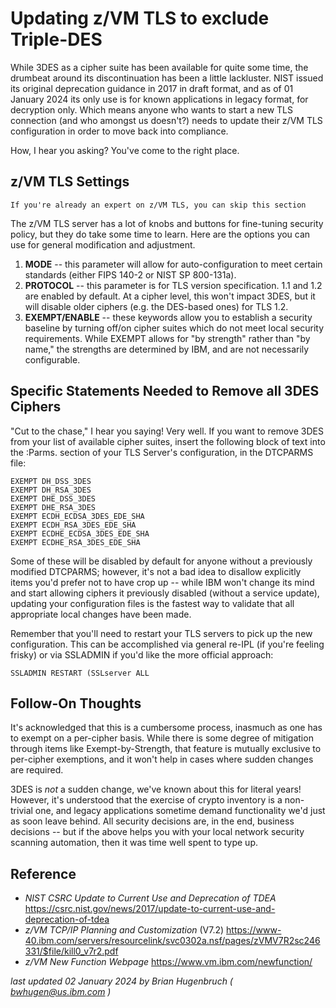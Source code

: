# Updating z/VM TLS to exclude Triple-DES

While 3DES as a cipher suite has been available for quite some time, the drumbeat around its discontinuation has been a little lackluster. 
NIST issued its original deprecation guidance in 2017 in draft format, and as of 01 January 2024 its only use is for known applications 
in legacy format, for decryption only. Which means anyone who wants to start a new TLS connection (and who amongst us doesn't?) needs
to update their z/VM TLS configuration in order to move back into compliance.

How, I hear you asking? You've come to the right place. 

## z/VM TLS Settings

``If you're already an expert on z/VM TLS, you can skip this section``

The z/VM TLS server has a lot of knobs and buttons for fine-tuning security policy, but they do take some time to learn.
Here are the options you can use for general modification and adjustment.

1. **MODE** -- this parameter will allow for auto-configuration to meet certain standards (either FIPS 140-2 or NIST SP 800-131a).
2. **PROTOCOL** -- this parameter is for TLS version specification.  1.1 and 1.2 are enabled by default. At a cipher level, this won't impact 3DES, but it will disable older ciphers (e.g. the DES-based ones) for TLS 1.2.
3. **EXEMPT/ENABLE** -- these keywords allow you to establish a security baseline by turning off/on cipher suites which do not meet local security requirements.  While EXEMPT allows for "by strength" rather than "by name," the strengths are determined by IBM, and are not necessarily configurable.

## Specific Statements Needed to Remove all 3DES Ciphers

"Cut to the chase," I hear you saying! Very well. If you want to remove 3DES from your list of available cipher suites,
insert the following block of text into the :Parms. section of your TLS Server's configuration, in the DTCPARMS file:

```EXEMPT 3DES_18_SHA
EXEMPT DH_DSS_3DES
EXEMPT DH_RSA_3DES
EXEMPT DHE_DSS_3DES
EXEMPT DHE_RSA_3DES
EXEMPT ECDH_ECDSA_3DES_EDE_SHA
EXEMPT ECDH_RSA_3DES_EDE_SHA
EXEMPT ECDHE_ECDSA_3DES_EDE_SHA
EXEMPT ECDHE_RSA_3DES_EDE_SHA
```

Some of these will be disabled by default for anyone without a previously modified DTCPARMS; however, it's not a bad idea
to disallow explicitly items you'd prefer not to have crop up -- while IBM won't change its mind and start allowing
ciphers it previously disabled (without a service update), updating your configuration files is the fastest way to 
validate that all appropriate local changes have been made.

Remember that you'll need to restart your TLS servers to pick up the new configuration.  This can be accomplished via general re-IPL
(if you're feeling frisky) or via SSLADMIN if you'd like the more official approach:

``SSLADMIN RESTART (SSLserver ALL``

## Follow-On Thoughts

It's acknowledged that this is a cumbersome process, inasmuch as one has to exempt on a per-cipher basis. While there is some degree of mitigation
through items like Exempt-by-Strength, that feature is mutually exclusive to per-cipher exemptions, and it won't help in cases where sudden changes
are required.

3DES is *not* a sudden change, we've known about this for literal years! However, it's understood that the exercise of crypto inventory
is a non-trivial one, and legacy applications sometime demand functionality we'd just as soon leave behind.  All security decisions are,
in the end, business decisions -- but if the above helps you with your local network security scanning automation, then it was
time well spent to type up.

## Reference
* _NIST CSRC Update to Current Use and Deprecation of TDEA_ https://csrc.nist.gov/news/2017/update-to-current-use-and-deprecation-of-tdea
* _z/VM TCP/IP Planning and Customization_ (V7.2) https://www-40.ibm.com/servers/resourcelink/svc0302a.nsf/pages/zVMV7R2sc246331/$file/kill0_v7r2.pdf
* _z/VM New Function Webpage_ https://www.vm.ibm.com/newfunction/ 

_last updated 02 January 2024 by Brian Hugenbruch ( bwhugen@us.ibm.com )_
